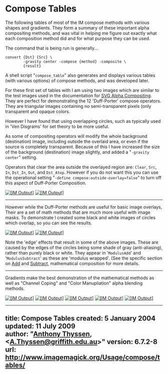 # Compose Tables

The following tables of most of the IM compose methods with various shapes and gradients.
They form a summary of these important alpha compositing methods, and was vital in helping me figure out exactly what each composition method did and for what purpose they can be used.

The command that is being run is generally...

~~~
convert {Dst} {Src} \
        -gravity center -compose {method} -composite \
        {result}
~~~

A shell script "`compose_table`" also generates and displays various tables (with various options) of compose methods, and was developed later.

For these first set of tables with I am using two images which are similar to the test images used in the documentation for [SVG Alpha Compositing](http://www.w3.org/TR/SVG12/rendering.html).
They are perfect for demonstrating the 12 'Duff-Porter' compose operators.
They are triangular images containing no semi-transparent pixels (only transparent and opaque colors.

However I have found that using overlapping circles, such as typically used in 'Ven Disgrams' for set theory to be more useful.

As some of compositing operators will modify the whole background (destination) image, including outside the overlaid area, or even if the source is completely transparent.
Because of this I have increased the size of the background (destination) image slightly, and added a "`-gravity center`" setting.

Operators that clear the area outside the overlayed region are: `Clear`, `Src`, `In`, `Dst_In`, `Out`, and `Dst_Atop`.
However if you do not want this you can use the operational setting "`-define compose:outside-overlay=false`" to turn off this aspect of Duff-Porter Composition.

[![\[IM Output\]](montage_triangles.jpg)](montage_triangles.jpg)
[![\[IM Output\]](montage_circles.jpg)](montage_circles.jpg)

------------------------------------------------------------------------

However while the Duff-Porter methods are useful for basic image overlays, Their are a set of math methods that are much more useful with image masks.
To demonstrate I created some black and white images of circles which overlap, so you can see the results.

[![\[IM Output\]](montage_circles_1.jpg)](montage_circles_1.jpg)
[![\[IM Output\]](montage_circles_2.jpg)](montage_circles_2.jpg)

Note the 'edge' effects that result in some of the above images.
These are caused by the edges of the circles being some shade of gray (anti-aliasing), rather than purely black or white.
They appear in '`ModulusAdd`' and '`ModulusSubtract`' as these are 'modulus wrapped'.
(See the specific section on [Add](../#add) and [Subtract](../#subtract), mathematical composition for more details.

------------------------------------------------------------------------

Gradients make the best demonstration of the mathematical methods as well as "Channel Coping" and "Color Manupliation" alpha blending methods.

[![\[IM Output\]](montage_gradient_1.jpg)](montage_gradient_1.jpg)
[![\[IM Output\]](montage_gradient_2.jpg)](montage_gradient_2.jpg)
[![\[IM Output\]](montage_gradient_3.jpg)](montage_gradient_3.jpg)
[![\[IM Output\]](montage_gradient_4.jpg)](montage_gradient_4.jpg)
[![\[IM Output\]](montage_gradient_5.jpg)](montage_gradient_5.jpg)

---
title: Compose Tables
created: 5 January 2004  
updated: 11 July 2009  
author: "[Anthony Thyssen](http://www.ict.griffith.edu.au/anthony/anthony.html), &lt;[A.Thyssen@griffith.edu.au](http://www.ict.griffith.edu.au/anthony/mail.shtml)&gt;"
version: 6.7.2-8
url: http://www.imagemagick.org/Usage/compose/tables/
---
